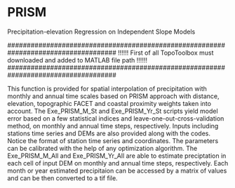 # PRISM
Precipitation-elevation Regression on Independent Slope Models 

####################################################################################
!!!!!! First of all TopoToolbox must downloaded and added to MATLAB file path !!!!!!
####################################################################################

This function is provided for spatial interpolation of precipitation with monthly and annual time scales based on PRISM approach with distance, elevation, topographic FACET and coastal proximity weights taken into account. 
The Exe_PRISM_M_St and Exe_PRISM_Yr_St scripts yield model error based on a few statistical indices and leave-one-out-cross-validation method, on monthly and annual time steps, respectively. Inputs including stations time series and DEMs are also provided along with the codes. Notice the format of station time series and coordinates. The parameters can be calibrated with the help of any optimization algorithm.
The Exe_PRISM_M_All and Exe_PRISM_Yr_All are able to estimate preciptation in each cell of input DEM on monthly and annual time steps, respectively. Each month or year estimated precipitaion can be accessed by a matrix of values and can be then converted to a tif file.  
